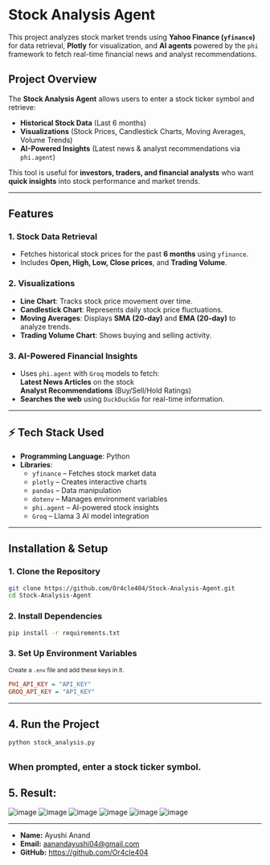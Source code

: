 # Stock Analysis Agent  

This project analyzes stock market trends using **Yahoo Finance (`yfinance`)** for data retrieval, **Plotly** for visualization, and **AI agents** powered by the `phi` framework to fetch real-time financial news and analyst recommendations.  

## **Project Overview**  
The **Stock Analysis Agent** allows users to enter a stock ticker symbol and retrieve:  
- **Historical Stock Data** (Last 6 months)  
- **Visualizations** (Stock Prices, Candlestick Charts, Moving Averages, Volume Trends)  
- **AI-Powered Insights** (Latest news & analyst recommendations via `phi.agent`)  

This tool is useful for **investors, traders, and financial analysts** who want **quick insights** into stock performance and market trends.  

---

## **Features**  

### 1. Stock Data Retrieval  
- Fetches historical stock prices for the past **6 months** using `yfinance`.  
- Includes **Open, High, Low, Close prices**, and **Trading Volume**.  

### 2. Visualizations  
- **Line Chart**: Tracks stock price movement over time.  
- **Candlestick Chart**: Represents daily stock price fluctuations.  
- **Moving Averages**: Displays **SMA (20-day)** and **EMA (20-day)** to analyze trends.  
- **Trading Volume Chart**: Shows buying and selling activity.  

### 3. AI-Powered Financial Insights
- Uses `phi.agent` with `Groq` models to fetch:  
 **Latest News Articles** on the stock  
 **Analyst Recommendations** (Buy/Sell/Hold Ratings)  
- **Searches the web** using `DuckDuckGo` for real-time information.  

---

## ⚡ **Tech Stack Used**  
- **Programming Language**: Python 
- **Libraries**:  
  - `yfinance` – Fetches stock market data  
  - `plotly` – Creates interactive charts  
  - `pandas` – Data manipulation  
  - `dotenv` – Manages environment variables  
  - `phi.agent` – AI-powered stock insights  
  - `Groq` – Llama 3 AI model integration  

---

## **Installation & Setup**  

### 1. Clone the Repository  
```sh
git clone https://github.com/Or4cle404/Stock-Analysis-Agent.git
cd Stock-Analysis-Agent
```
### 2. Install Dependencies
```sh
pip install -r requirements.txt
```

### 3. Set Up Environment Variables

<sub>Create a `.env` file and add these keys in it.</sub>

```ini
PHI_API_KEY = "API_KEY"
GROQ_API_KEY = "API_KEY"
```
---

## 4. Run the Project

```sh
python stock_analysis.py
```
<sub>When prompted, enter a stock ticker symbol.</sub>
---

## 5. Result:
![image](https://github.com/user-attachments/assets/8ef2f528-2141-4a33-9784-894fa47787e8)
![image](https://github.com/user-attachments/assets/3180eab9-6991-4e01-acc0-b3c473bdd00b)
![image](https://github.com/user-attachments/assets/95dfbc49-6a2d-4ff1-80d0-c967b35ff0f5)
![image](https://github.com/user-attachments/assets/7ba3a2ea-c268-4b5e-b3b9-42edcb75dce2)
![image](https://github.com/user-attachments/assets/a7111a78-8665-4e96-8249-05768beb0075)
![image](https://github.com/user-attachments/assets/7e4182a6-32f9-4dfd-95a3-fd36b5efc1b4)

---

- **Name:** Ayushi Anand
- **Email:** aanandayushi04@gmail.com  
- **GitHub:** https://github.com/Or4cle404
